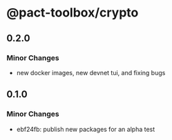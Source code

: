 # @pact-toolbox/crypto

## 0.2.0

### Minor Changes

- new docker images, new devnet tui, and fixing bugs

## 0.1.0

### Minor Changes

- ebf24fb: publish new packages for an alpha test

